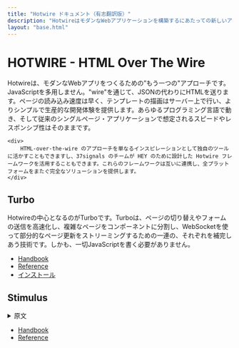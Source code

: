 ```yaml
---
title: "Hotwire ドキュメント（有志翻訳版）"
description: "HotwireはモダンなWebアプリケーションを構築するにあたっての新しいアプローチです。多量のJavaScriptを書くことなく、サーバーサイドからJSONではなくHTMLを送ります。このサイトでは、Hotwireの主要技術であるTurboとStimulusについて、公式ドキュメントのReferenceとHandbookの翻訳を掲載します"
layout: "base.html"
---
```


<main id="content">
  <h1>HOTWIRE - HTML Over The Wire</h1>
  <div class="description">
    <div>
      Hotwireは、モダンなWebアプリをつくるための”もう一つの"アプローチです。JavaScriptを多用しません。"wire"を通じて、JSONの代わりにHTMLを送ります。ページの読み込み速度は早く、テンプレートの描画はサーバー上で行い、よりシンプルで生産的な開発体験を提供します。あらゆるプログラミング言語で動き、そして従来のシングルページ・アプリケーションで想定されるスピードやレスポンシブ性はそのままです。
    </div>

    <div>
        HTML-over-the-wire のアプローチを単なるインスピレーションとして独自のツールに活かすこともできますし、37signals のチームが HEY のために設計した Hotwire フレームワークを活用することもできます。これらのフレームワークは互いに連携し、全プラットフォームをまたぐ完全なソリューションを提供します。
    </div>
  </div>
  <section>
    <h2>Turbo</h2>
    <div class="description">
      Hotwireの中心となるのがTurboです。Turboは、ページの切り替えやフォームの送信を高速化し、複雑なページをコンポーネントに分割し、WebSocketを使って部分的なページ更新をストリーミングするための一連の、それぞれを補完しあう技術です。しかも、一切JavaScriptを書く必要がありません。
    </div>
    <ul>
      <li> <a href="/turbo/handbook/introduction/">Handbook</a> </li>
      <li> <a href="/turbo/reference/drive/">Reference</a> </li>
      <li> <a href="/turbo/handbook/installing/">インストール</a> </li>
    </ul>
  </section>
  <section>
    <h2>Stimulus</h2>
    <div class="description">
      <details>
        Turboは通常、従来ならJavaScriptが必要だったインタラクティブな動作の少なくとも80%を担ってくれますが、それでも少しだけカスタムコードが必要になる場面はあります。そんなときに役立つのがStimulusです。Stimulusは、HTMLを中心としたアプローチで状態管理やサーバーとの連携を簡単に実現します。
        <summary>
        原文
        </summary>
        While Turbo usually takes care of at least 80% of the interactivity that traditionally would have required JavaScript, there are still cases where a dash of custom code is required. Stimulus makes this easy with a HTML-centric approach to state and wiring.
      </details>
    </div>
    <ul>
      <li> <a href="/stimulus/handbook/introduction/">Handbook</a> </li>
      <li> <a href="/stimulus/reference/controllers/">Reference</a> </li>
    </ul>
  </section>
</main>
<footer>
</footer>